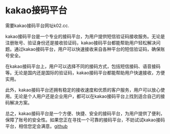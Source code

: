 # kakao接码平台

需要kakao接码平台网址k02.cc. 

kakao接码平台是一个专业的接码平台，为用户提供短信验证码接收服务。无论是注册账号、验证身份还是接收验证码，kakao接码平台都能帮助用户轻松解决问题。通过kakao接码平台，用户可以快速接收来自各种平台的短信验证码，确保账号安全。

在kakao接码平台上，用户可以选择不同的接码方式，包括短信接码、语音接码等。无论是国内还是国际的验证码，kakao接码平台都能帮助用户快速接收，方便实用。

此外，kakao接码平台还拥有稳定的接收速度和优质的客户服务，用户可以放心使用。无论是个人用户还是企业用户，都可以在kakao接码平台上找到适合自己的接码解决方案。

总之，kakao接码平台是一个方便、快捷、安全的接码平台，为用户提供了便利，保障了账号的安全性。如果您正在寻找一个可靠的接码平台，不妨试试kakao接码平台，相信您定会满意。[github](https://github.com)
